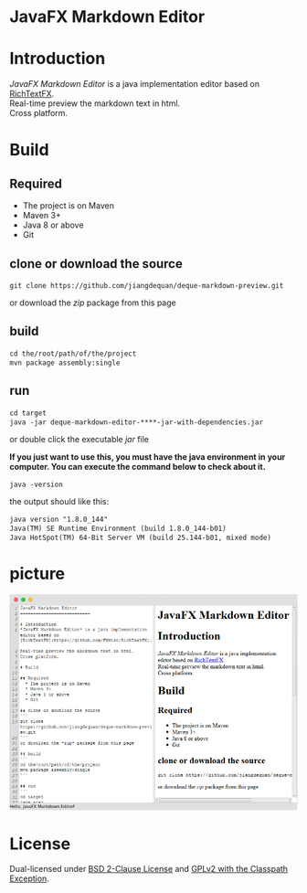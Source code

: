 JavaFX Markdown Editor
===========================

# Introduction
*JavaFX Markdown Editor* is a java implementation editor based on [RichTextFX](https://github.com/FXMisc/RichTextFX).  
Real-time preview the markdown text in html.  
Cross platform.

# Build

## Required
  * The project is on Maven
  * Maven 3+
  * Java 8 or above
  * Git

## clone or download the source
```
git clone https://github.com/jiangdequan/deque-markdown-preview.git
```
or download the *zip* package from this page

## build
```
cd the/root/path/of/the/project
mvn package assembly:single
```

## run
```
cd target
java -jar deque-markdown-editor-****-jar-with-dependencies.jar
```
or double click the executable _jar_ file

**If you just want to use this, you must have the java environment in your computer. You can execute the command below to check about it.**  

```
java -version
```

the output should like this:
```
java version "1.8.0_144"
Java(TM) SE Runtime Environment (build 1.8.0_144-b01)
Java HotSpot(TM) 64-Bit Server VM (build 25.144-b01, mixed mode)
```

# picture
![Alt text](./src/main/resources/image/deque-markdown-editor.png)

# License
Dual-licensed under [BSD 2-Clause License](http://opensource.org/licenses/BSD-2-Clause) and [GPLv2 with the Classpath Exception](http://openjdk.java.net/legal/gplv2+ce.html).